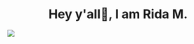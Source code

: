 <h1 align="center">Hey y'all🦋, I am Rida M. </h1>

<!-- GitHub stats from https://github.com/anuraghazra/github-readme-stats -->
![](https://github-readme-stats.vercel.app/api?username=RidSyeda&theme=radical&hide_border=false&include_all_commits=true&count_private=true)<br/>
